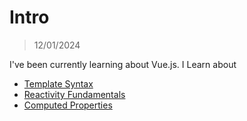 # Intro

> 12/01/2024

I've been currently learning about Vue.js. I Learn about

- [Template Syntax](https://vuejs.org/guide/essentials/template-syntax.html)
- [Reactivity Fundamentals](https://vuejs.org/guide/essentials/reactivity-fundamentals.html)
- [Computed Properties](https://vuejs.org/guide/essentials/computed.html)
